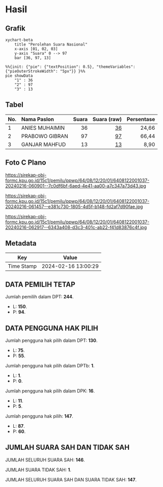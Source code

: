 # Hasil

## Grafik

```mermaid
xychart-beta
    title "Perolehan Suara Nasional"
    x-axis [01, 02, 03]
    y-axis "Suara" 0 --> 97
    bar [36, 97, 13]
```

```mermaid
%%{init: {"pie": {"textPosition": 0.5}, "themeVariables": {"pieOuterStrokeWidth": "5px"}} }%%
pie showData
    "1" : 36
    "2" : 97
    "3" : 13
```

## Tabel

| No. | Nama Paslon    | Suara | Suara (raw) | Persentase |
|:--- |:-------------- | -----:| -----------:| ----------:|
| 1   | ANIES MUHAIMIN | 36    | [36][p-1]   | 24,66      |
| 2   | PRABOWO GIBRAN | 97    | [97][p-2]   | 66,44      |
| 3   | GANJAR MAHFUD  | 13    | [13][p-3]   | 8,90       |


[p-1]: https://github.com/gigit-pemilu/pemilu-2024/blob/main/pilpres/hitung-suara/sub/64-kalimantan-timur/sub/08-kutai-timur/sub/12-sangatta-selatan/sub/2001-sangatta-selatan/sub/037-tps/sub/paslon-1.txt
[p-2]: https://github.com/gigit-pemilu/pemilu-2024/blob/main/pilpres/hitung-suara/sub/64-kalimantan-timur/sub/08-kutai-timur/sub/12-sangatta-selatan/sub/2001-sangatta-selatan/sub/037-tps/sub/paslon-2.txt
[p-3]: https://github.com/gigit-pemilu/pemilu-2024/blob/main/pilpres/hitung-suara/sub/64-kalimantan-timur/sub/08-kutai-timur/sub/12-sangatta-selatan/sub/2001-sangatta-selatan/sub/037-tps/sub/paslon-3.txt

## Foto C Plano

https://sirekap-obj-formc.kpu.go.id/15c1/pemilu/ppwp/64/08/12/20/01/6408122001037-20240216-060901--7c0df6bf-6aed-4e41-aa00-a7c347a73d43.jpg

https://sirekap-obj-formc.kpu.go.id/15c1/pemilu/ppwp/64/08/12/20/01/6408122001037-20240216-061457--e381c730-1805-4d5f-b148-fd2af7d90fae.jpg

https://sirekap-obj-formc.kpu.go.id/15c1/pemilu/ppwp/64/08/12/20/01/6408122001037-20240216-062917--6343a408-d3c3-401c-ab22-f41d83876c4f.jpg


## Metadata

| Key        | Value               |
| ---------- | ------------------- |
| Time Stamp | 2024-02-16 13:00:29 |


## DATA PEMILIH TETAP

Jumlah pemilih dalam DPT: **244**.
 * L: **150**.
 * P: **94**.

## DATA PENGGUNA HAK PILIH

Jumlah pengguna hak pilih dalam DPT: **130**.
 * L: **75**.
 * P: **55**.

Jumlah pengguna hak pilih dalam DPTb: **1**.
 * L: **1**.
 * P: **0**.

Jumlah pengguna hak pilih dalam DPK: **16**.
 * L: **11**.
 * P: **5**.

Jumlah pengguna hak pilih: **147**.
 * L: **87**.
 * P: **60**.

## JUMLAH SUARA SAH DAN TIDAK SAH

JUMLAH SELURUH SUARA SAH: **146**.

JUMLAH SUARA TIDAK SAH: **1**.

JUMLAH SELURUH SUARA SAH DAN SUARA TIDAK SAH: **147**.


